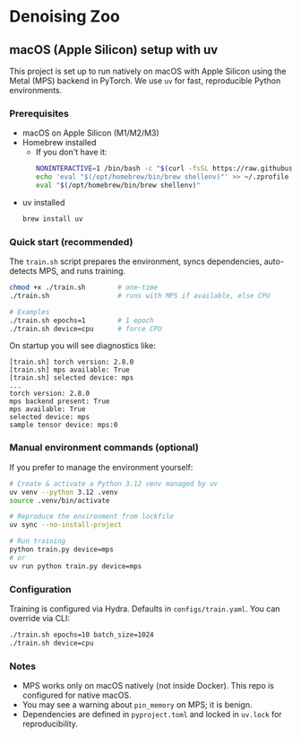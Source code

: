 # Denoising Zoo

## macOS (Apple Silicon) setup with uv

This project is set up to run natively on macOS with Apple Silicon using the Metal (MPS) backend in PyTorch. We use `uv` for fast, reproducible Python environments.

### Prerequisites
- macOS on Apple Silicon (M1/M2/M3)
- Homebrew installed
  - If you don't have it:
    ```bash
    NONINTERACTIVE=1 /bin/bash -c "$(curl -fsSL https://raw.githubusercontent.com/Homebrew/install/HEAD/install.sh)"
    echo 'eval "$(/opt/homebrew/bin/brew shellenv)"' >> ~/.zprofile
    eval "$(/opt/homebrew/bin/brew shellenv)"
    ```
- uv installed
  ```bash
  brew install uv
  ```

### Quick start (recommended)
The `train.sh` script prepares the environment, syncs dependencies, auto-detects MPS, and runs training.

```bash
chmod +x ./train.sh        # one-time
./train.sh                 # runs with MPS if available, else CPU

# Examples
./train.sh epochs=1        # 1 epoch
./train.sh device=cpu      # force CPU
```

On startup you will see diagnostics like:
```
[train.sh] torch version: 2.8.0
[train.sh] mps available: True
[train.sh] selected device: mps
...
torch version: 2.8.0
mps backend present: True
mps available: True
selected device: mps
sample tensor device: mps:0
```

### Manual environment commands (optional)
If you prefer to manage the environment yourself:

```bash
# Create & activate a Python 3.12 venv managed by uv
uv venv --python 3.12 .venv
source .venv/bin/activate

# Reproduce the environment from lockfile
uv sync --no-install-project

# Run training
python train.py device=mps
# or
uv run python train.py device=mps
```

### Configuration
Training is configured via Hydra. Defaults in `configs/train.yaml`. You can override via CLI:

```bash
./train.sh epochs=10 batch_size=1024
./train.sh device=cpu
```

### Notes
- MPS works only on macOS natively (not inside Docker). This repo is configured for native macOS.
- You may see a warning about `pin_memory` on MPS; it is benign.
- Dependencies are defined in `pyproject.toml` and locked in `uv.lock` for reproducibility.

